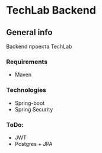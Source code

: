 # TechLab Backend

## General info
Backend проекта TechLab 

### Requirements
* Maven

### Technologies
* Spring-boot
* Spring Security


### ToDo:
* JWT 
* Postgres + JPA

